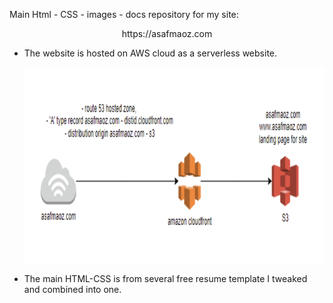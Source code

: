 
<div>
    <p>Main Html - CSS - images - docs repository for my site:</p>
    <p align="center">https://asafmaoz.com </p>
    <ul>
        <li><p>The website is hosted on AWS cloud as a serverless website.</p></li>
        <p align="center">
            <img src="https://github.com/asafmaoz1234/website/blob/main/images/site_setup_architecture.png">
        </p>
<li>    <p>The main HTML-CSS is from several free resume template I tweaked and combined into one.</p></li>
    </ul>
</div>
